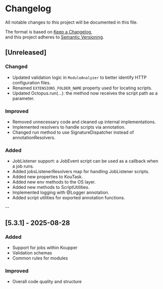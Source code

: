 # Changelog
All notable changes to this project will be documented in this file.

The format is based on [Keep a Changelog](https://keepachangelog.com/en/1.0.0/),  
and this project adheres to [Semantic Versioning](https://semver.org/spec/v2.0.0.html).

## [Unreleased]

### Changed
- Updated validation logic in `ModuleAnalyzer` to better identify HTTP configuration files.
- Renamed `EXTENSIONS_FOLDER_NAME` property used for locating scripts.
- Updated Octopus.run(...): the method now receives the script path as a parameter.

### Improved
- Removed unnecessary code and cleaned up internal implementations.
- Implemented resolvers to handle scripts via annotation.
- Changed run method to use SignatureDispatcher instead of annotationResolvers.

### Added
- JobListener support: a JobEvent script can be used as a callback when a job runs.
- Added jobsListenerResolvers map for handling JobListener scripts.
- Added new properties to KouTask.
- Added new env methods to the OS layer.
- Added new methods to ScriptUtilities.
- Implemented logging with @Logger annotation.
- Added script utilities for exported annotation functions.

--

## [5.3.1] - 2025-08-28
### Added
- Support for jobs within Koupper
- Validation schemas
- Common rules for modules

### Improved
- Overall code quality and structure
